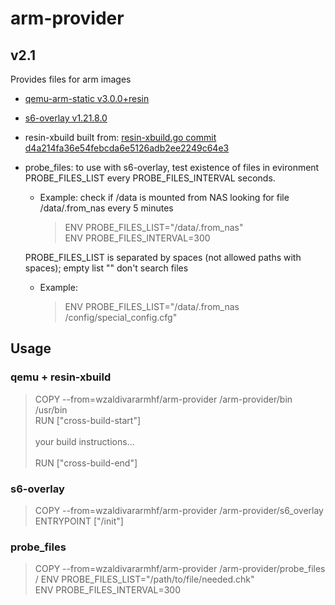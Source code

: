 # arm-provider

## v2.1

Provides files for arm images

* [qemu-arm-static v3.0.0+resin](https://github.com/resin-io/qemu)

* [s6-overlay v1.21.8.0](https://github.com/just-containers/s6-overlay)

* resin-xbuild built from: [resin-xbuild.go commit d4a214fa36e54febcda6e5126adb2ee2249c64e3](https://github.com/resin-io-projects/armv7hf-debian-qemu)

* probe_files: to use with s6-overlay, test existence of files in evironment PROBE_FILES_LIST every PROBE_FILES_INTERVAL seconds. 
    
    * Example: check if /data is mounted from NAS looking for file 
    /data/.from_nas every 5 minutes
        > ENV PROBE_FILES_LIST="/data/.from_nas"\
        > ENV PROBE_FILES_INTERVAL=300
        
    PROBE_FILES_LIST is separated by spaces (not allowed paths with spaces); empty list "" don't search files
    
    * Example:
        > ENV PROBE_FILES_LIST="/data/.from_nas /config/special_config.cfg"

## Usage

### qemu + resin-xbuild
> COPY --from=wzaldivararmhf/arm-provider /arm-provider/bin /usr/bin\
> RUN ["cross-build-start"]\
> \
> your build instructions...\
> \
> RUN ["cross-build-end"]

### s6-overlay
> COPY --from=wzaldivararmhf/arm-provider /arm-provider/s6_overlay\
> ENTRYPOINT ["/init"]

### probe_files
> COPY --from=wzaldivararmhf/arm-provider /arm-provider/probe_files /
> ENV PROBE_FILES_LIST="/path/to/file/needed.chk"\
> ENV PROBE_FILES_INTERVAL=300
